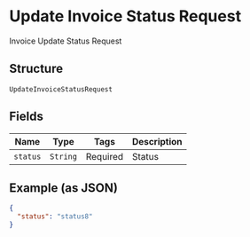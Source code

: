 
# Update Invoice Status Request

Invoice Update Status Request

## Structure

`UpdateInvoiceStatusRequest`

## Fields

| Name | Type | Tags | Description |
|  --- | --- | --- | --- |
| `status` | `String` | Required | Status |

## Example (as JSON)

```json
{
  "status": "status8"
}
```

